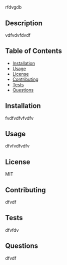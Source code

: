 
  # 
  rfdvgdb

  ## Description
  vdfvdvfdvdf

  ## Table of Contents
  - [Installation](#installation)
  - [Usage](#usage)
  - [License](#license)
  - [Contributing](#contributing)
  - [Tests](#tests)
  - [Questions](#questions)

  ## Installation
  fvdfvdfvfvdfv

  ## Usage
  dfvfvdfvdfv

  ## License
  MIT
  
  ## Contributing
  dfvdf

  ## Tests
  dfvfdv

  ## Questions
  dfvdf
